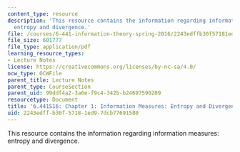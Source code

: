 ```yaml
---
content_type: resource
description: 'This resource contains the information regarding information measures:
  entropy and divergence.'
file: /courses/6-441-information-theory-spring-2016/2243edffb30f57181ed97dcb77691580_MIT6_441S16_chapter_1.pdf
file_size: 601777
file_type: application/pdf
learning_resource_types:
- Lecture Notes
license: https://creativecommons.org/licenses/by-nc-sa/4.0/
ocw_type: OCWFile
parent_title: Lecture Notes
parent_type: CourseSection
parent_uid: 99ddf4a2-3a6e-f9c4-342b-b24697590209
resourcetype: Document
title: '6.441S16: Chapter 1: Information Measures: Entropy and Divergence'
uid: 2243edff-b30f-5718-1ed9-7dcb77691580
---
```

This resource contains the information regarding information measures: entropy and divergence.